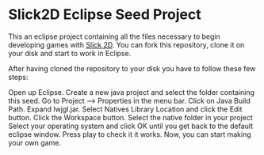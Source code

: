 # Slick2D Eclipse Seed Project
This an eclipse project containing all the files necessary to begin developing games with [Slick 2D](http://slick.ninjacave.com/). You can fork this repository, clone it on your disk and start to work in Eclipse.

After having cloned the repository to your disk you have to follow these few steps:

Open up Eclipse.
Create a new java project and select the folder containing this seed.
Go to Project --> Properties in the menu bar.
Click on Java Build Path.
Expand lwjgl.jar.
Select Natives Library Location and click the Edit button.
Click the Workspace button.
Select the native folder in your project
Select your operating system and click OK until you get back to the default eclipse window.
Press play to check it it works.
Now, you can start making your own game.
